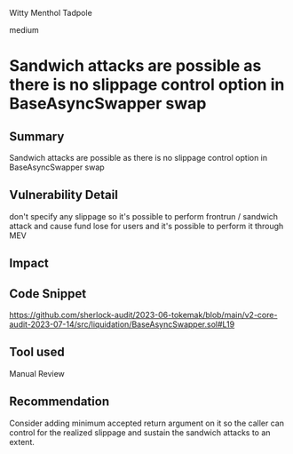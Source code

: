 Witty Menthol Tadpole

medium

# Sandwich attacks are possible as there is no slippage control option in BaseAsyncSwapper swap
## Summary
Sandwich attacks are possible as there is no slippage control option in BaseAsyncSwapper swap
## Vulnerability Detail
don't specify any slippage so it's possible to perform frontrun / sandwich attack and cause fund lose for users and it's possible to perform it through MEV
## Impact

## Code Snippet
https://github.com/sherlock-audit/2023-06-tokemak/blob/main/v2-core-audit-2023-07-14/src/liquidation/BaseAsyncSwapper.sol#L19
## Tool used

Manual Review

## Recommendation
Consider adding minimum accepted return argument on it so the caller can control for the realized slippage and sustain the sandwich attacks to an extent.